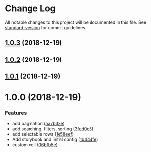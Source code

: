 # Change Log

All notable changes to this project will be documented in this file. See [standard-version](https://github.com/conventional-changelog/standard-version) for commit guidelines.

<a name="1.0.3"></a>
## [1.0.3](https://github.com/DTupalov/react-material-ui-datatable/compare/v1.0.2...v1.0.3) (2018-12-19)



<a name="1.0.2"></a>
## [1.0.2](https://github.com/DTupalov/react-material-ui-datatable/compare/v1.0.1...v1.0.2) (2018-12-19)



<a name="1.0.1"></a>
## [1.0.1](https://github.com/DTupalov/react-material-ui-datatable/compare/v1.0.0...v1.0.1) (2018-12-19)



<a name="1.0.0"></a>
# 1.0.0 (2018-12-19)


### Features

* add pagination ([aa7b38e](https://github.com/DTupalov/react-material-ui-datatable/commit/aa7b38e))
* add searching, filters, sorting ([3fed0e6](https://github.com/DTupalov/react-material-ui-datatable/commit/3fed0e6))
* add selectable rows ([1e58eef](https://github.com/DTupalov/react-material-ui-datatable/commit/1e58eef))
* Add storybook and initial config ([1b444fe](https://github.com/DTupalov/react-material-ui-datatable/commit/1b444fe))
* custom cell ([06bfb5e](https://github.com/DTupalov/react-material-ui-datatable/commit/06bfb5e))
